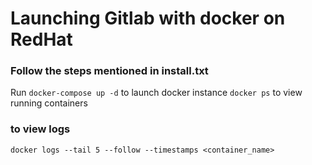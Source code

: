 # Launching Gitlab with docker on RedHat
### Follow the steps mentioned in install.txt
Run `docker-compose up -d` to launch docker instance
`docker ps` to view running containers


### to view logs
`docker logs --tail 5 --follow --timestamps <container_name>`